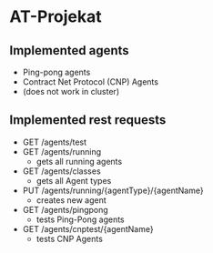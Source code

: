 # AT-Projekat
## Implemented agents
* Ping-pong agents
* Contract Net Protocol (CNP) Agents
* (does not work in cluster)
## Implemented rest requests
* GET /agents/test 
* GET /agents/running
  * gets all running agents
* GET /agents/classes
  * gets all Agent types
* PUT /agents/running/{agentType}/{agentName}
  * creates new agent 
* GET /agents/pingpong
  * tests Ping-Pong agents
* GET /agents/cnptest/{agentName}
  * tests CNP Agents
